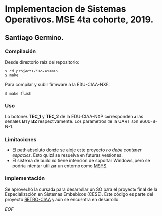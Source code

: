 # Implementacion de Sistemas Operativos. MSE 4ta cohorte, 2019.
## Santiago Germino.

### Compilación

Desde directorio raíz del repositorio:

```shell
$ cd projects/iso-examen
$ make
```

Para compilar y subir firmware a la EDU-CIAA-NXP:

```shell
$ make flash
```

### Uso

Lo botones **TEC_1** y **TEC_2** de la EDU-CIAA-NXP corresponden a las señales **B1** y **B2** respectivamente. Los parametros de la UART son 9600-8-N-1.

### Limitaciones

* El path absoluto donde se aloje este proyecto *no debe contener espacios*. Esto quizá se resuelva en futuras versiones.
* El sistema de build no tiene intencion de soportar Windows, pero se podría intentar utilizar un entorno como [MSYS](http://www.mingw.org/wiki/MSYS).

### Implementación

Se aprovechó la cursada para desarrollar un SO para el proyecto final de la Especialización en Sistemas Embebidos (CESE).
Este código es parte del proyecto [RETRO-CIAA](http://www.retro-ciaa.com) y aún se encuentra en desarrollo.

*EOF*
